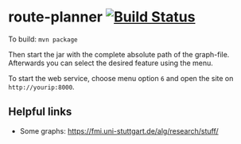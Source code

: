 # route-planner [![Build Status](https://travis-ci.com/fabianhick/route-planner.svg?token=DTXi8eWsW42Yfkk2bMaE&branch=main)](https://travis-ci.com/fabianhick/route-planner)

To build: `mvn package`

Then start the jar with the complete absolute path of the graph-file. Afterwards you can select the desired feature
using the menu.

To start the web service, choose menu option `6` and open the site on `http://yourip:8000`.

## Helpful links

- Some graphs: https://fmi.uni-stuttgart.de/alg/research/stuff/
